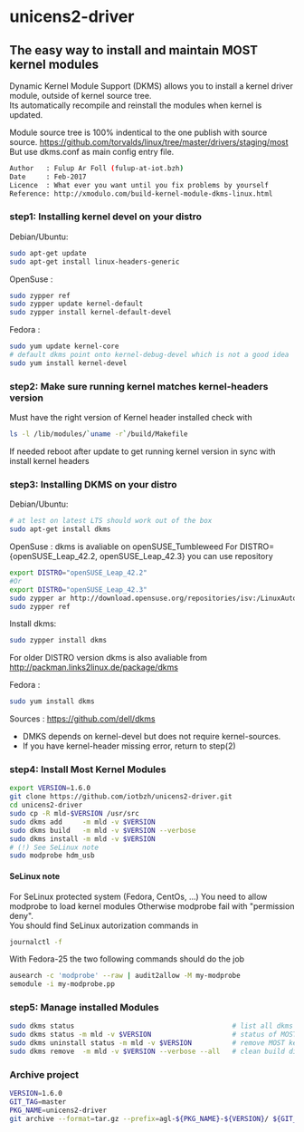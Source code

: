 # unicens2-driver

## The easy way to install and maintain MOST kernel modules

Dynamic Kernel Module Support (DKMS) allows you to install a kernel driver module,
outside of kernel source tree.  
Its automatically recompile and reinstall the modules when kernel is updated.

Module source tree is 100% indentical to the one publish with source source.
<https://github.com/torvalds/linux/tree/master/drivers/staging/most>  
But use dkms.conf as main config entry file.

```bash
Author   : Fulup Ar Foll (fulup-at-iot.bzh)
Date     : Feb-2017
Licence  : What ever you want until you fix problems by yourself
Reference: http://xmodulo.com/build-kernel-module-dkms-linux.html
```

### step1: Installing kernel devel on your distro

Debian/Ubuntu:

```bash
sudo apt-get update
sudo apt-get install linux-headers-generic
```

OpenSuse :

```bash
sudo zypper ref
sudo zypper update kernel-default
sudo zypper install kernel-default-devel
```

Fedora :

```bash
sudo yum update kernel-core
# default dkms point onto kernel-debug-devel which is not a good idea
sudo yum install kernel-devel
```

### step2: Make sure running kernel matches kernel-headers version

Must have the right version of Kernel header installed check with

```bash
ls -l /lib/modules/`uname -r`/build/Makefile
```

If needed reboot after update to get running kernel version in sync with install kernel headers

### step3: Installing DKMS on your distro

Debian/Ubuntu:

```bash
# at lest on latest LTS should work out of the box
sudo apt-get install dkms
```

OpenSuse :
dkms is avaliable on openSUSE_Tumbleweed
For DISTRO={openSUSE_Leap_42.2, openSUSE_Leap_42.3} you can use repository

```bash
export DISTRO="openSUSE_Leap_42.2"
#Or
export DISTRO="openSUSE_Leap_42.3"
sudo zypper ar http://download.opensuse.org/repositories/isv:/LinuxAutomotive:/app-Framework/${DISTRO}/isv:LinuxAutomotive:app-Framework.repo
sudo zypper ref
```

Install dkms:

```bash
sudo zypper install dkms
```

For older DISTRO version dkms is also avaliable from <http://packman.links2linux.de/package/dkms>

Fedora :

```bash
sudo yum install dkms
```

Sources : <https://github.com/dell/dkms>

* DMKS depends on kernel-devel but does not require kernel-sources.
* If you have kernel-header missing error, return to step(2)

### step4: Install Most Kernel Modules

```bash
export VERSION=1.6.0
git clone https://github.com/iotbzh/unicens2-driver.git
cd unicens2-driver
sudo cp -R mld-$VERSION /usr/src
sudo dkms add     -m mld -v $VERSION
sudo dkms build   -m mld -v $VERSION --verbose
sudo dkms install -m mld -v $VERSION
# (!) See SeLinux note
sudo modprobe hdm_usb
```

#### SeLinux note

For SeLinux protected system (Fedora, CentOs, ...) You need to allow modprobe to load kernel modules
Otherwise modprobe fail with "permission deny".  
You should find SeLinux autorization commands in

```bash
journalctl -f
```

With Fedora-25 the two following commands should do the job

```bash
ausearch -c 'modprobe' --raw | audit2allow -M my-modprobe
semodule -i my-modprobe.pp
```

### step5: Manage installed Modules

```bash
sudo dkms status                                       # list all dkms installed modules
sudo dkms status -m mld -v $VERSION                    # status of MOST kernel driver only
sudo dkms uninstall status -m mld -v $VERSION          # remove MOST kernel module
sudo dkms remove  -m mld -v $VERSION --verbose --all   # clean build directory
```

### Archive project

```bash
VERSION=1.6.0
GIT_TAG=master
PKG_NAME=unicens2-driver
git archive --format=tar.gz --prefix=agl-${PKG_NAME}-${VERSION}/ ${GIT_TAG} -o agl-${PKG_NAME}_${VERSION}.orig.tar.gz
```
